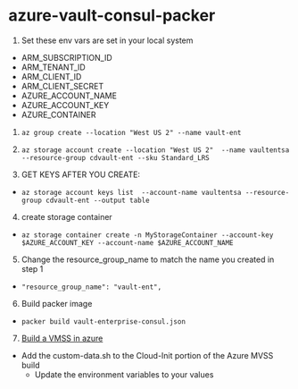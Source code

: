 # azure-vault-consul-packer

1. Set these env vars are set in your local system
 - ARM_SUBSCRIPTION_ID
 - ARM_TENANT_ID
 - ARM_CLIENT_ID
 - ARM_CLIENT_SECRET
 - AZURE_ACCOUNT_NAME
 - AZURE_ACCOUNT_KEY
 - AZURE_CONTAINER

1. ```az group create --location "West US 2" --name vault-ent```
2. ```az storage account create --location "West US 2"  --name vaultentsa  --resource-group cdvault-ent --sku Standard_LRS```

3. GET KEYS AFTER YOU CREATE:
  * ```az storage account keys list  --account-name vaultentsa --resource-group cdvault-ent --output table```

4. create storage container
  * ```az storage container create -n MyStorageContainer --account-key $AZURE_ACCOUNT_KEY --account-name $AZURE_ACCOUNT_NAME```

5. Change the resource_group_name to match the name you created in step 1
 * ```"resource_group_name": "vault-ent",```

6. Build packer image 
 * ```packer build vault-enterprise-consul.json```

7. [Build a VMSS in azure](https://portal.azure.com/#blade/HubsExtension/BrowseResourceBlade/resourceType/Microsoft.Compute%2FvirtualMachineScaleSets)
  * Add the custom-data.sh to the Cloud-Init portion of the Azure MVSS build
    - Update the environment variables to your values 